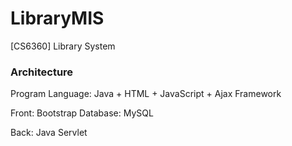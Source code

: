 # LibraryMIS
[CS6360] Library System

### Architecture

Program Language: Java + HTML + JavaScript + Ajax Framework

Front: Bootstrap Database: MySQL

Back: Java Servlet



